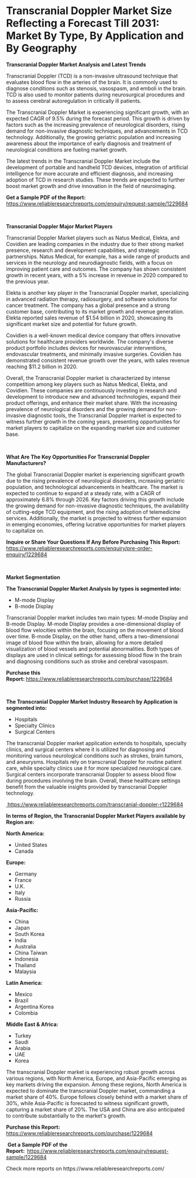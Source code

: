 <p><h1>Transcranial Doppler Market Size Reflecting a Forecast Till 2031: Market By Type, By Application and By Geography</h1></p><p><strong>Transcranial Doppler Market Analysis and Latest Trends</strong></p>
<p><p>Transcranial Doppler (TCD) is a non-invasive ultrasound technique that evaluates blood flow in the arteries of the brain. It is commonly used to diagnose conditions such as stenosis, vasospasm, and emboli in the brain. TCD is also used to monitor patients during neurosurgical procedures and to assess cerebral autoregulation in critically ill patients.</p><p>The Transcranial Doppler Market is experiencing significant growth, with an expected CAGR of 9.5% during the forecast period. This growth is driven by factors such as the increasing prevalence of neurological disorders, rising demand for non-invasive diagnostic techniques, and advancements in TCD technology. Additionally, the growing geriatric population and increasing awareness about the importance of early diagnosis and treatment of neurological conditions are fueling market growth.</p><p>The latest trends in the Transcranial Doppler Market include the development of portable and handheld TCD devices, integration of artificial intelligence for more accurate and efficient diagnosis, and increasing adoption of TCD in research studies. These trends are expected to further boost market growth and drive innovation in the field of neuroimaging.</p></p>
<p><strong>Get a Sample PDF of the Report:&nbsp;</strong> <a href="https://www.reliableresearchreports.com/enquiry/request-sample/1229684">https://www.reliableresearchreports.com/enquiry/request-sample/1229684</a></p>
<p>&nbsp;</p>
<p><strong>Transcranial Doppler Major Market Players</strong></p>
<p><p>Transcranial Doppler Market players such as Natus Medical, Elekta, and Covidien are leading companies in the industry due to their strong market presence, research and development capabilities, and strategic partnerships. Natus Medical, for example, has a wide range of products and services in the neurology and neurodiagnostic fields, with a focus on improving patient care and outcomes. The company has shown consistent growth in recent years, with a 5% increase in revenue in 2020 compared to the previous year.</p><p>Elekta is another key player in the Transcranial Doppler market, specializing in advanced radiation therapy, radiosurgery, and software solutions for cancer treatment. The company has a global presence and a strong customer base, contributing to its market growth and revenue generation. Elekta reported sales revenue of $1.54 billion in 2020, showcasing its significant market size and potential for future growth.</p><p>Covidien is a well-known medical device company that offers innovative solutions for healthcare providers worldwide. The company's diverse product portfolio includes devices for neurovascular interventions, endovascular treatments, and minimally invasive surgeries. Covidien has demonstrated consistent revenue growth over the years, with sales revenue reaching $11.2 billion in 2020.</p><p>Overall, the Transcranial Doppler market is characterized by intense competition among key players such as Natus Medical, Elekta, and Covidien. These companies are continuously investing in research and development to introduce new and advanced technologies, expand their product offerings, and enhance their market share. With the increasing prevalence of neurological disorders and the growing demand for non-invasive diagnostic tools, the Transcranial Doppler market is expected to witness further growth in the coming years, presenting opportunities for market players to capitalize on the expanding market size and customer base.</p></p>
<p>&nbsp;</p>
<p><strong>What Are The Key Opportunities For Transcranial Doppler Manufacturers?</strong></p>
<p><p>The global Transcranial Doppler market is experiencing significant growth due to the rising prevalence of neurological disorders, increasing geriatric population, and technological advancements in healthcare. The market is expected to continue to expand at a steady rate, with a CAGR of approximately 6.8% through 2026. Key factors driving this growth include the growing demand for non-invasive diagnostic techniques, the availability of cutting-edge TCD equipment, and the rising adoption of telemedicine services. Additionally, the market is projected to witness further expansion in emerging economies, offering lucrative opportunities for market players to capitalize on.</p></p>
<p><strong>Inquire or Share Your Questions If Any Before Purchasing This Report:</strong> <a href="https://www.reliableresearchreports.com/enquiry/pre-order-enquiry/1229684">https://www.reliableresearchreports.com/enquiry/pre-order-enquiry/1229684</a></p>
<p>&nbsp;</p>
<p><strong>Market Segmentation</strong></p>
<p><strong>The Transcranial Doppler Market Analysis by types is segmented into:</strong></p>
<p><ul><li>M-mode Display</li><li>B-mode Display</li></ul></p>
<p><p>Transcranial Doppler market includes two main types: M-mode Display and B-mode Display. M-mode Display provides a one-dimensional display of blood flow velocities within the brain, focusing on the movement of blood over time. B-mode Display, on the other hand, offers a two-dimensional image of blood flow within the brain, allowing for a more detailed visualization of blood vessels and potential abnormalities. Both types of displays are used in clinical settings for assessing blood flow in the brain and diagnosing conditions such as stroke and cerebral vasospasm.</p></p>
<p><strong>Purchase this Report:&nbsp;</strong><a href="https://www.reliableresearchreports.com/purchase/1229684">https://www.reliableresearchreports.com/purchase/1229684</a></p>
<p>&nbsp;</p>
<p><strong>The Transcranial Doppler Market Industry Research by Application is segmented into:</strong></p>
<p><ul><li>Hospitals</li><li>Specialty Clinics</li><li>Surgical Centers</li></ul></p>
<p><p>The transcranial Doppler market application extends to hospitals, specialty clinics, and surgical centers where it is utilized for diagnosing and monitoring various neurological conditions such as strokes, brain tumors, and aneurysms. Hospitals rely on transcranial Doppler for routine patient care, while specialty clinics use it for more specialized neurological care. Surgical centers incorporate transcranial Doppler to assess blood flow during procedures involving the brain. Overall, these healthcare settings benefit from the valuable insights provided by transcranial Doppler technology.</p></p>
<p><a href="https://www.reliableresearchreports.com/transcranial-doppler-r1229684">&nbsp;https://www.reliableresearchreports.com/transcranial-doppler-r1229684</a></p>
<p><strong>In terms of Region, the Transcranial Doppler Market Players available by Region are:</strong></p>
<p>
    <p> <strong> North America: </strong>
        <ul>
            <li>United States</li>
            <li>Canada</li>
        </ul>
        </p> 
    <p> <strong> Europe: </strong>
        <ul>
            <li>Germany</li>
            <li>France</li>
            <li>U.K.</li>
            <li>Italy</li>
            <li>Russia</li>
        </ul>
        </p> 
    <p> <strong> Asia-Pacific: </strong>
        <ul>
            <li>China</li>
            <li>Japan</li>
            <li>South Korea</li>
            <li>India</li>
            <li>Australia</li>
            <li>China Taiwan</li>
            <li>Indonesia</li>
            <li>Thailand</li>
            <li>Malaysia</li>
        </ul>
        </p> 
    <p> <strong> Latin America: </strong>
        <ul>
            <li>Mexico</li>
            <li>Brazil</li>
            <li>Argentina Korea</li>
            <li>Colombia</li>
        </ul>
        </p> 
    <p> <strong> Middle East & Africa: </strong>
        <ul>
            <li>Turkey</li>
            <li>Saudi</li>
            <li>Arabia</li>
            <li>UAE</li>
            <li>Korea</li>
        </ul>
    </p>
    </p>
<p><p>The transcranial Doppler market is experiencing robust growth across various regions, with North America, Europe, and Asia-Pacific emerging as key markets driving the expansion. Among these regions, North America is expected to dominate the transcranial Doppler market, commanding a market share of 40%. Europe follows closely behind with a market share of 30%, while Asia-Pacific is forecasted to witness significant growth, capturing a market share of 20%. The USA and China are also anticipated to contribute substantially to the market's growth.</p></p>
<p><strong>Purchase this Report: </strong><a href="https://www.reliableresearchreports.com/purchase/1229684">https://www.reliableresearchreports.com/purchase/1229684</a></p>
<p>&nbsp;<strong>Get a Sample PDF of the Report:&nbsp;&nbsp;</strong><a href="https://www.reliableresearchreports.com/enquiry/request-sample/1229684">https://www.reliableresearchreports.com/enquiry/request-sample/1229684</a></p>
<p><strong></strong></p>
<p>Check more reports on https://www.reliableresearchreports.com/</p>